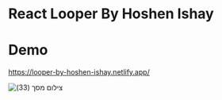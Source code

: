 # React Looper By Hoshen Ishay
# Demo
https://looper-by-hoshen-ishay.netlify.app/

![‏‏צילום מסך (33)](https://user-images.githubusercontent.com/87603302/197863165-4aec9571-2101-4ec0-9717-e41fb209f80d.png)
